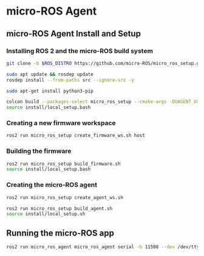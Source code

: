 # micro-ROS Agent

## micro-ROS Agent Install and Setup
### Installing ROS 2 and the micro-ROS build system
``` bash
git clone -b $ROS_DISTRO https://github.com/micro-ROS/micro_ros_setup.git src/micro_ros_setup
```

``` bash
sudo apt update && rosdep update
rosdep install --from-paths src --ignore-src -y
```

``` bash
sudo apt-get install python3-pip
```

``` bash
colcon build --packages-select micro_ros_setup --cmake-args -DUAGENT_USE_SYSTEM_LOGGER=ON
source install/local_setup.bash
```

### Creating a new firmware workspace
``` bash
ros2 run micro_ros_setup create_firmware_ws.sh host
```

### Building the firmware
``` bash
ros2 run micro_ros_setup build_firmware.sh
source install/local_setup.bash
```

### Creating the micro-ROS agent
``` bash
ros2 run micro_ros_setup create_agent_ws.sh
```

``` bash
ros2 run micro_ros_setup build_agent.sh
source install/local_setup.sh
```

## Running the micro-ROS app
``` bash
ros2 run micro_ros_agent micro_ros_agent serial -b 11500 --dev /dev/ttyACM0 -v6
```





